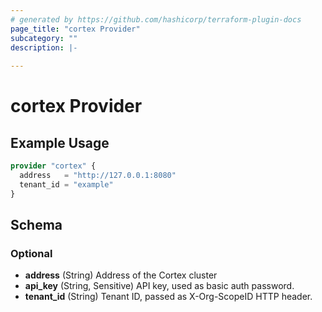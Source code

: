 ```yaml
---
# generated by https://github.com/hashicorp/terraform-plugin-docs
page_title: "cortex Provider"
subcategory: ""
description: |-
  
---
```


# cortex Provider



## Example Usage

```terraform
provider "cortex" {
  address   = "http://127.0.0.1:8080"
  tenant_id = "example"
}
```

<!-- schema generated by tfplugindocs -->
## Schema

### Optional

- **address** (String) Address of the Cortex cluster
- **api_key** (String, Sensitive) API key, used as basic auth password.
- **tenant_id** (String) Tenant ID, passed as X-Org-ScopeID HTTP header.
